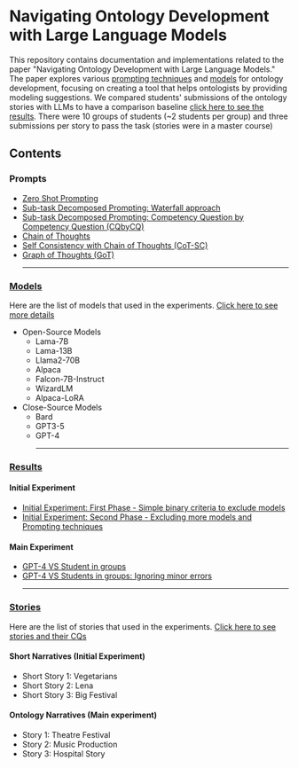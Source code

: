 # Navigating Ontology Development with Large Language Models

This repository contains documentation and implementations related to the paper "Navigating Ontology Development with Large Language Models." The paper explores various [prompting techniques](Prompts) and [models](Models/README.MD) for ontology development, focusing on creating a tool that helps ontologists by providing modeling suggestions.
We compared students' submissions of the ontology stories with LLMs to have a comparison baseline [click here to see the results](ExperimentResult/Readme.md). There were 10 groups of students (~2 students per group) and three submissions per story to pass the task (stories were in a master course)
## Contents
### Prompts
  - [Zero Shot Prompting](Prompts#zero-shot)
  - [Sub-task Decomposed Prompting: Waterfall approach](Prompts#sub-task-decomposed-prompting---waterfall)
  - [Sub-task Decomposed Prompting: Competency Question by Competency Question (CQbyCQ)](Prompts/README.md#sub-task-decomposed-prompting---competency-question-by-competency-question)
  - [Chain of Thoughts](https://github.com/saeedizade/LLMsOntology/tree/main/Prompts#chain-of-thoughts-cot)
  - [Self Consistency with Chain of Thoughts (CoT-SC)](https://github.com/saeedizade/LLMsOntology/tree/main/Prompts#self-consistency-with-chain-of-thoughts-cot-sc)
  - [Graph of Thoughts (GoT)](https://github.com/saeedizade/LLMsOntology/tree/main/Prompts#graph-of-thoughts-got) <hr>
### [Models](Models#large-language-models)
Here are the list of models that used in the experiments. [Click here to see more details](/Models#large-language-models)

  - Open-Source Models
    - Lama-7B
    - Lama-13B
    - Llama2-70B
    - Alpaca
    - Falcon-7B-Instruct
    - WizardLM 
    - Alpaca-LoRA
  - Close-Source Models
    - Bard
    - GPT3-5
    - GPT-4 <hr>
### [Results]()
  #### Initial Experiment 
  - [Initial Experiment: First Phase - Simple binary criteria to exclude models](ExperimentResult/Readme.md)
  - [Initial Experiment: Second Phase - Excluding more models and Prompting techniques](ExperimentResult/Readme.md)
  #### Main Experiment
  - [GPT-4 VS Student in groups](ExperimentResult/Readme.md)
  - [GPT-4 VS Students in groups: Ignoring minor errors](ExperimentResult/Readme.md) <hr>

### [Stories](Stories/README.MD#here-are-ontology-stories-in-the-experiments)
Here are the list of stories that used in the experiments. [Click here to see stories and their CQs](Stories/README.MD#here-are-ontology-stories-in-the-experiments)
#### Short Narratives (Initial Experiment)
  - Short Story 1: Vegetarians 
  - Short Story 2: Lena
  - Short Story 3: Big Festival 
#### Ontology Narratives (Main experiment)
  - Story 1: Theatre Festival
  - Story 2: Music Production 
  - Story 3: Hospital Story



